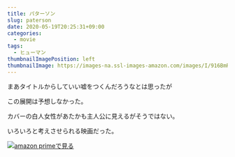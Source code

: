 ```yaml
---
title: パターソン
slug: paterson
date: 2020-05-19T20:25:31+09:00
categories:
  - movie
tags:
  - ヒューマン
thumbnailImagePosition: left
thumbnailImage: https://images-na.ssl-images-amazon.com/images/I/916BmRBHFAL._SX300_.jpg
---
```

まあタイトルからしていい嘘をつくんだろうなとは思ったが
<!--more-->
この展開は予想しなかった。

カバーの白人女性があたかも主人公に見えるがそうではない。

いろいろと考えさせられる映画だった。

[![amazon primeで見る](https://images-na.ssl-images-amazon.com/images/I/916BmRBHFAL._SX300_.jpg)](https://www.amazon.co.jp/gp/video/detail/B07B3G23NX/ref=atv_dp_b01_det_c_Z0r2A3_1_9 "amazon primeで見る")
